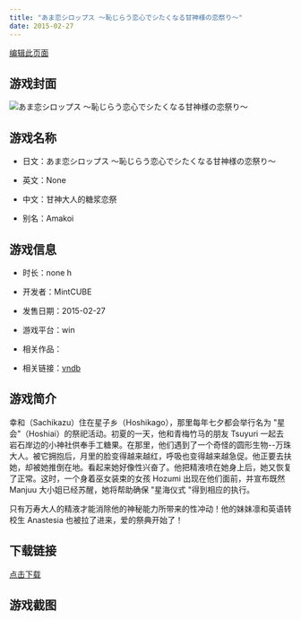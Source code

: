 ```yaml
---
title: "あま恋シロップス ～恥じらう恋心でシたくなる甘神様の恋祭り～"
date: 2015-02-27
---
```

[编辑此页面](https://github.com/ACG-3/ADV3-source/blob/main/source/_posts/games/%E3%81%82%E3%81%BE%E6%81%8B%E3%82%B7%E3%83%AD%E3%83%83%E3%83%97%E3%82%B9%20%EF%BD%9E%E6%81%A5%E3%81%98%E3%82%89%E3%81%86%E6%81%8B%E5%BF%83%E3%81%A7%E3%82%B7%E3%81%9F%E3%81%8F%E3%81%AA%E3%82%8B%E7%94%98%E7%A5%9E%E6%A7%98%E3%81%AE%E6%81%8B%E7%A5%AD%E3%82%8A%EF%BD%9E.md)

## 游戏封面

![あま恋シロップス ～恥じらう恋心でシたくなる甘神様の恋祭り～](https%3A//pan.timero.xyz/onedrive/img_lib_001/%E3%81%82%E3%81%BE%E6%81%8B%E3%82%B7%E3%83%AD%E3%83%83%E3%83%97%E3%82%B9%20%EF%BD%9E%E6%81%A5%E3%81%98%E3%82%89%E3%81%86%E6%81%8B%E5%BF%83%E3%81%A7%E3%82%B7%E3%81%9F%E3%81%8F%E3%81%AA%E3%82%8B%E7%94%98%E7%A5%9E%E6%A7%98%E3%81%AE%E6%81%8B%E7%A5%AD%E3%82%8A%EF%BD%9E_cover.avif)


## 游戏名称

- 日文：あま恋シロップス ～恥じらう恋心でシたくなる甘神様の恋祭り～
- 英文：None
- 中文：甘神大人的糖浆恋祭

- 别名：Amakoi


## 游戏信息

- 时长：none h
- 开发者：MintCUBE
- 发售日期：2015-02-27
- 游戏平台：win
- 相关作品：

- 相关链接：[vndb](https://vndb.org/v16201)


## 游戏简介

幸和（Sachikazu）住在星子乡（Hoshikago），那里每年七夕都会举行名为 "星会"（Hoshiai）的祭祀活动。初夏的一天，他和青梅竹马的朋友 Tsuyuri 一起去岩石岸边的小神社供奉手工糖果。在那里，他们遇到了一个奇怪的圆形生物--万珠大人。被它拥抱后，月里的脸变得越来越红，呼吸也变得越来越急促。他正要去扶她，却被她推倒在地。看起来她好像性兴奋了。他把精液喷在她身上后，她又恢复了正常。这时，一个身着巫女装束的女孩 Hozumi 出现在他们面前，并宣布既然 Manjuu 大小姐已经苏醒，她将帮助确保 "星海仪式 "得到相应的执行。

只有万寿大人的精液才能消除他的神秘能力所带来的性冲动！他的妹妹凛和英语转校生 Anastesia 也被拉了进来，爱的祭典开始了！




## 下载链接

[点击下载](https://pan.timero.xyz/onedrive/adv_lib_001/%E3%81%82%E3%81%BE%E6%81%8B%E3%82%B7%E3%83%AD%E3%83%83%E3%83%97%E3%82%B9%20%EF%BD%9E%E6%81%A5%E3%81%98%E3%82%89%E3%81%86%E6%81%8B%E5%BF%83%E3%81%A7%E3%82%B7%E3%81%9F%E3%81%8F%E3%81%AA%E3%82%8B%E7%94%98%E7%A5%9E%E6%A7%98%E3%81%AE%E6%81%8B%E7%A5%AD%E3%82%8A%EF%BD%9E)


## 游戏截图



